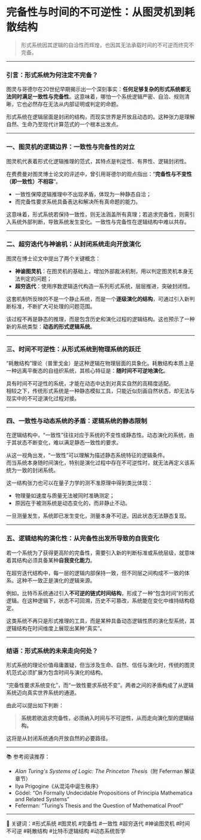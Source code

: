 # 完备性与时间的不可逆性：从图灵机到耗散结构

> 形式系统因其逻辑的自洽性而辉煌，也因其无法承载时间的不可逆而终究不完备。

---

### 引言：形式系统为何注定不完备？

图灵与哥德尔在20世纪早期揭示出一个深刻事实：**任何足够复杂的形式系统都无法同时满足一致性与完备性**。这意味着，哪怕一个系统逻辑严密、自洽、规则清晰，它也必然存在无法从内部证明或判定的命题。

形式系统在逻辑层面是封闭的结构，而现实世界是开放且动态的。这种张力是理解自然、生命乃至现代计算范式的一个根本出发点。

---

### 一、图灵机的逻辑边界：一致性与完备性的对立

图灵机代表着形式化逻辑推理的范式，其特点是判定性、有界性、逻辑封闭性。

在费费曼对图灵博士论文的评述中，曾引用哥德尔的观点指出：“**完备性与不变性（即一致性）不相容**”。  
- 一致性保障逻辑推理中不出现矛盾，体现为一种静态自洽；
- 而完备性要求系统具备表达和解决所有真命题的能力。

这意味着，形式系统若保持一致性，则无法涵盖所有真理；若追求完备性，则需引入系统外部判断，导致系统发生变化。一致性与完备性在逻辑结构中难以共存。

---

### 二、超穷迭代与神谕机：从封闭系统走向开放演化

图灵在博士论文中提出了两个关键概念：

- **神谕图灵机**：在图灵机的基础上，增加外部裁决机制，用以判定图灵机本身无法判定的问题；
- **超穷迭代**：使用序数逻辑迭代构造一系列形式系统，层层推进，突破封闭性。

这套机制所反映的不是一个静止系统，而是一个**逐级演化的结构**，可通过引入新判断标准，不断扩大可处理的问题范围。

该过程不再是静态的推理，而是包含历史和演化过程的逻辑结构。这也预示了一种新的系统类型：**动态的形式逻辑系统**。

---

### 三、时间不可逆性：从形式系统到物理系统的跃迁

“耗散结构”理论（普里戈金）是这种逻辑在物理层面的具象化。耗散结构本质上是一种远离平衡态的自组织系统，其核心特征是：**随时间不可逆地演化**。

具有时间不可逆性的系统，才能在动态中达到对真实自然的高精度适配。  
相较之下，传统形式系统是一种静态模拟工具，只能近似刻画自然状态，却无法与现实中的不可逆演化过程对接。

---

### 四、一致性与动态系统的矛盾：逻辑系统的静态限制

在逻辑结构中，“一致性”往往对应于系统的不变性或静态性。动态演化的系统，由于其状态不断变化，难以满足静态一致性的要求。

从这一视角出发，“一致性”可以理解为描述静态系统特征的逻辑条件。  
而当系统本身随时间演化，特别是演化过程中存在不可逆性时，就无法再定义该系统为一致的封闭系统。

这一结构张力也可以在量子力学的测不准原理中得到类比体现：
- 物理量如速度与质量无法被同时准确测定；
- 原因在于被测系统是动态变化的，而非静止不动。

一旦测量发生，系统即已发生变化，测量本身不可逆。因此状态无法静态复现。

---

### 五、逻辑结构的演化性：从完备性出发所导致的自我变化

若一个系统为了获得更高阶的完备性，需要引入新的判断标准或系统层级，就意味着其结构必须具备某种**自我变化能力**。

在超穷迭代结构中，每一层的逻辑内部保持一致，但不同层之间构成不一致的体系。这种不一致正是演化的逻辑来源。

例如，比特币系统通过引入**不可逆的链式时间结构**，形成了一种“包含时间”的形式逻辑。在这种逻辑下，状态不可回溯，历史不可篡改，系统能在变化中维持结构稳定。

这类系统不再只是形式推理的工具，而是某种具备动态逻辑性质的演化型系统，其逻辑结构在时间维度上展现出某种“真实”。

---

### 结语：形式系统的未来走向何处？

形式系统的理论价值毋庸置疑，但当涉及生命、自然、信任与演化时，传统的图灵机范式必须扩展为包含时间与演化的结构。

“完备性要求系统变化”，而“一致性要求系统不变”。两者之间的矛盾构成了从逻辑系统迈向真实世界系统的通道。

由此可以提出如下判断：

> **系统若欲追求完备性，必须纳入时间与不可逆性，从而走向演化型的逻辑结构。**

这将是从封闭系统通向开放自然的必要路径。

---

📚 参考阅读推荐：

- *Alan Turing's Systems of Logic: The Princeton Thesis*（附 Feferman 解读章节）
- Ilya Prigogine《从混沌中诞生秩序》
- Gödel: “On Formally Undecidable Propositions of Principia Mathematica and Related Systems”
- Feferman: “Turing’s Thesis and the Question of Mathematical Proof”

---

📌 关键词：#形式系统 #图灵机 #完备性 #一致性 #超穷迭代 #神谕图灵机 #时间不可逆 #耗散结构 #比特币逻辑结构 #动态系统哲学

